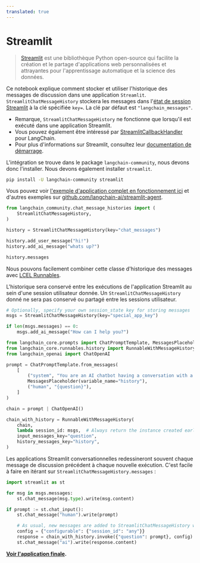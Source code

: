 ```yaml
---
translated: true
---
```


# Streamlit

>[Streamlit](https://docs.streamlit.io/) est une bibliothèque Python open-source qui facilite la création et le partage d'applications web personnalisées et attrayantes pour l'apprentissage automatique et la science des données.

Ce notebook explique comment stocker et utiliser l'historique des messages de discussion dans une application `Streamlit`. `StreamlitChatMessageHistory` stockera les messages dans l'[état de session Streamlit](https://docs.streamlit.io/library/api-reference/session-state) à la clé spécifiée `key=`. La clé par défaut est `"langchain_messages"`.

- Remarque, `StreamlitChatMessageHistory` ne fonctionne que lorsqu'il est exécuté dans une application Streamlit.
- Vous pouvez également être intéressé par [StreamlitCallbackHandler](/docs/integrations/callbacks/streamlit) pour LangChain.
- Pour plus d'informations sur Streamlit, consultez leur [documentation de démarrage](https://docs.streamlit.io/library/get-started).

L'intégration se trouve dans le package `langchain-community`, nous devons donc l'installer. Nous devons également installer `streamlit`.

```bash
pip install -U langchain-community streamlit
```

Vous pouvez voir [l'exemple d'application complet en fonctionnement ici](https://langchain-st-memory.streamlit.app/) et d'autres exemples sur [github.com/langchain-ai/streamlit-agent](https://github.com/langchain-ai/streamlit-agent).

```python
from langchain_community.chat_message_histories import (
    StreamlitChatMessageHistory,
)

history = StreamlitChatMessageHistory(key="chat_messages")

history.add_user_message("hi!")
history.add_ai_message("whats up?")
```

```python
history.messages
```

Nous pouvons facilement combiner cette classe d'historique des messages avec [LCEL Runnables](/docs/expression_language/how_to/message_history).

L'historique sera conservé entre les exécutions de l'application Streamlit au sein d'une session utilisateur donnée. Un `StreamlitChatMessageHistory` donné ne sera pas conservé ou partagé entre les sessions utilisateur.

```python
# Optionally, specify your own session_state key for storing messages
msgs = StreamlitChatMessageHistory(key="special_app_key")

if len(msgs.messages) == 0:
    msgs.add_ai_message("How can I help you?")
```

```python
from langchain_core.prompts import ChatPromptTemplate, MessagesPlaceholder
from langchain_core.runnables.history import RunnableWithMessageHistory
from langchain_openai import ChatOpenAI

prompt = ChatPromptTemplate.from_messages(
    [
        ("system", "You are an AI chatbot having a conversation with a human."),
        MessagesPlaceholder(variable_name="history"),
        ("human", "{question}"),
    ]
)

chain = prompt | ChatOpenAI()
```

```python
chain_with_history = RunnableWithMessageHistory(
    chain,
    lambda session_id: msgs,  # Always return the instance created earlier
    input_messages_key="question",
    history_messages_key="history",
)
```

Les applications Streamlit conversationnelles redessineront souvent chaque message de discussion précédent à chaque nouvelle exécution. C'est facile à faire en itérant sur `StreamlitChatMessageHistory.messages` :

```python
import streamlit as st

for msg in msgs.messages:
    st.chat_message(msg.type).write(msg.content)

if prompt := st.chat_input():
    st.chat_message("human").write(prompt)

    # As usual, new messages are added to StreamlitChatMessageHistory when the Chain is called.
    config = {"configurable": {"session_id": "any"}}
    response = chain_with_history.invoke({"question": prompt}, config)
    st.chat_message("ai").write(response.content)
```

**[Voir l'application finale](https://langchain-st-memory.streamlit.app/).**
